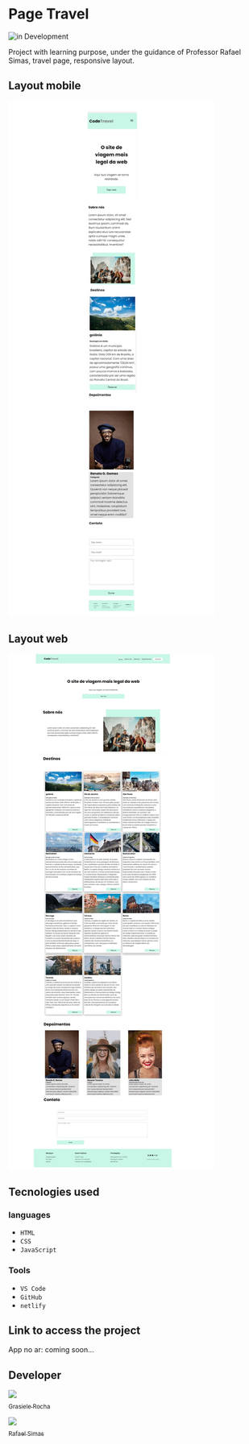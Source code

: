 # Page Travel

![in Development](https://img.shields.io/badge/in%20-%20Development-blue)

Project with learning purpose, under the guidance of Professor Rafael Simas, travel page, responsive layout.

## Layout mobile

![mobile](./img/mobile.jpg)

## Layout web

![web](./img/desktop.jpg)

## Tecnologies used

### languages

- `HTML`
- `CSS`
- `JavaScript`

### Tools

- `VS Code`
- `GitHub`
- `netlify`

## Link to access the project

App no ar:
coming soon...

## Developer

[<img src="https://avatars.githubusercontent.com/u/104076058?v=4" width=115><br><sub>Grasiele Rocha</sub>](https://github.com/GrasieleRocha)

[<img src="https://avatars.githubusercontent.com/u/61704189?v=4" width=115><br><sub>Rafael Simas</sub>](https://github.com/Rafaelsimas)
